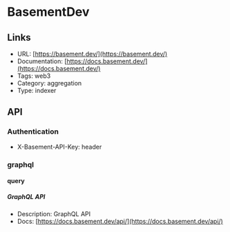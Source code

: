 # BasementDev

## Links

* URL: [https://basement.dev/](https://basement.dev/)
* Documentation: [https://docs.basement.dev/](https://docs.basement.dev/)
* Tags: web3
* Category: aggregation
* Type: indexer

## API

### Authentication

* X-Basement-API-Key: header

### graphql

#### query

##### GraphQL API

* Description: GraphQL API
* Docs: [https://docs.basement.dev/api/](https://docs.basement.dev/api/)
